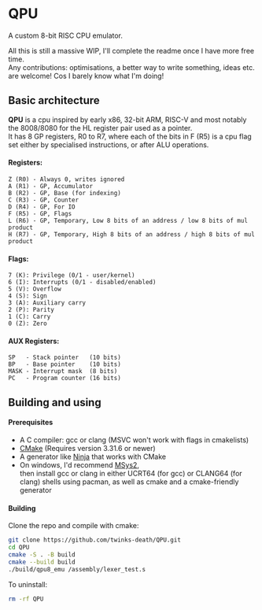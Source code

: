 # QPU
A custom 8-bit RISC CPU emulator.

All this is still a massive WIP, I'll complete the readme once I have more free time.  
Any contributions: optimisations, a better way to write something, ideas etc. are welcome! Cos I barely know what I'm doing!

## Basic architecture

**QPU** is a cpu inspired by early x86, 32-bit ARM, RISC-V and most notably the 8008/8080 for the HL register pair used as a pointer.  
It has 8 GP registers, R0 to R7, where each of the bits in F (R5) is a cpu flag set either by specialised instructions, or after ALU operations.

#### Registers:

```
Z (R0) - Always 0, writes ignored  
A (R1) - GP, Accumulator  
B (R2) - GP, Base (for indexing)  
C (R3) - GP, Counter  
D (R4) - GP, For IO  
F (R5) - GP, Flags  
L (R6) - GP, Temporary, Low 8 bits of an address / low 8 bits of mul product  
H (R7) - GP, Temporary, High 8 bits of an address / high 8 bits of mul product
```

#### Flags:

```
7 (K): Privilege (0/1 - user/kernel)  
6 (I): Interrupts (0/1 - disabled/enabled)  
5 (V): Overflow  
4 (S): Sign  
3 (A): Auxiliary carry  
2 (P): Parity  
1 (C): Carry  
0 (Z): Zero
```

#### AUX Registers:

```
SP   - Stack pointer   (10 bits)  
BP   - Base pointer    (10 bits)  
MASK - Interrupt mask  (8 bits)  
PC   - Program counter (16 bits)         
```

## Building and using

#### Prerequisites

- A C compiler: gcc or clang (MSVC won't work with flags in cmakelists)
- [CMake](https://cmake.org/) (Requires version 3.31.6 or newer)
- A generator like [Ninja](https://ninja-build.org/) that works with CMake
- On windows, I'd recommend [MSys2](https://https://www.msys2.org/),  
  then install gcc or clang in either UCRT64 (for gcc) or CLANG64 (for clang) shells using pacman, as well as cmake and a cmake-friendly generator

#### Building

Clone the repo and compile with cmake:

```sh
git clone https://github.com/twinks-death/QPU.git
cd QPU
cmake -S . -B build 
cmake --build build
./build/qpu8_emu /assembly/lexer_test.s
```

To uninstall:

```sh
rm -rf QPU
```
